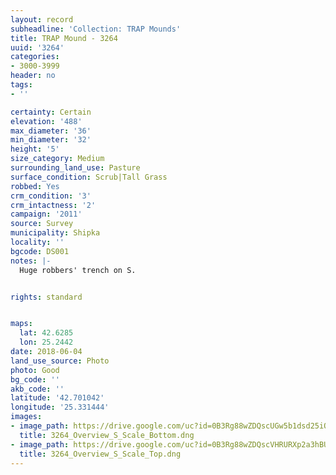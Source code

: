 ```yaml
---
layout: record
subheadline: 'Collection: TRAP Mounds'
title: TRAP Mound - 3264
uuid: '3264'
categories:
- 3000-3999
header: no
tags:
- ''

certainty: Certain
elevation: '488'
max_diameter: '36'
min_diameter: '32'
height: '5'
size_category: Medium
surrounding_land_use: Pasture
surface_condition: Scrub|Tall Grass
robbed: Yes
crm_condition: '3'
crm_intactness: '2'
campaign: '2011'
source: Survey
municipality: Shipka
locality: ''
bgcode: DS001
notes: |-
  Huge robbers' trench on S.


rights: standard


maps:
  lat: 42.6285
  lon: 25.2442
date: 2018-06-04
land_use_source: Photo
photo: Good
bg_code: ''
akb_code: ''
latitude: '42.701042'
longitude: '25.331444'
images:
- image_path: https://drive.google.com/uc?id=0B3Rg88wZDQscUGw5b1dsd25iOUU
  title: 3264_Overview_S_Scale_Bottom.dng
- image_path: https://drive.google.com/uc?id=0B3Rg88wZDQscVHRURXp2a3hBUms
  title: 3264_Overview_S_Scale_Top.dng
---
```

